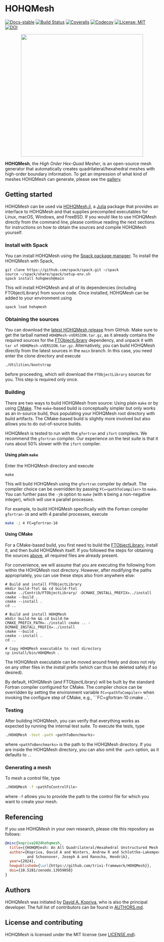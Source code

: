 # HOHQMesh

[![Docs-stable](https://img.shields.io/badge/docs-stable-blue.svg)](https://trixi-framework.github.io/HOHQMesh)
[![Build Status](https://github.com/trixi-framework/HOHQMesh/workflows/CI/badge.svg)](https://github.com/trixi-framework/HOHQMesh/actions?query=workflow%3ACI)
[![Coveralls](https://coveralls.io/repos/github/trixi-framework/HOHQMesh/badge.svg?branch=main)](https://coveralls.io/github/trixi-framework/HOHQMesh?branch=main)
[![Codecov](https://codecov.io/gh/trixi-framework/HOHQMesh/branch/main/graph/badge.svg)](https://codecov.io/gh/trixi-framework/HOHQMesh)
[![License: MIT](https://img.shields.io/badge/License-MIT-success.svg)](https://opensource.org/licenses/MIT)
[![DOI](https://zenodo.org/badge/DOI/10.5281/zenodo.13959058.svg)](https://doi.org/10.5281/zenodo.13959058)

<p align="center">
  <img width="400px" src="https://user-images.githubusercontent.com/3637659/121870408-50418800-cd03-11eb-9187-dcafdf73bab2.png" />
</p>

**HOHQMesh**, the *High Order Hex-Quad Mesher*, is an open-source mesh generator
that automatically creates quadrilateral/hexahedral meshes with high-order boundary
information. To get an impression of what kind of meshes HOHQMesh can generate,
please see the [gallery](https://trixi-framework.github.io/HOHQMesh/Gallery/).

## Getting started

HOHQMesh can be used via
[HOHQMesh.jl](https://github.com/trixi-framework/HOHQMesh.jl), a
[Julia](https://julialang.org) package that provides an interface to HOHQMesh and that
supplies precompiled executables for Linux, macOS, Windows, and
FreeBSD. If you would like to use HOHQMesh directly from the command line,
please continue reading the next sections for instructions on how to obtain
the sources and compile HOHQMesh yourself.


### Install with Spack
You can install HOHQMesh using the [Spack package manager](https://spack.io).
To install the HOHQMesh with Spack,
```
git clone https://github.com/spack/spack.git ~/spack
source ~/spack/share/spack/setup-env.sh
spack install hohqmesh@main
```
This will install HOHQMesh and all of its dependencies (including FTObjectLibrary) from source code.
Once installed, HOHQMesh can be added to your environment using
```
spack load hohqmesh
```


### Obtaining the sources
You can download the
[latest HOHQMesh release](https://github.com/trixi-framework/HOHQMesh/releases/latest)
from GitHub. Make sure to get the tarball named `HOHQMesh-vVERSION.tar.gz`, as
it already contains the required sources for the
[FTObjectLibrary](https://github.com/trixi-framework/FTObjectLibrary)
dependency, and unpack it with `tar xf HOHQMesh-vVERSION.tar.gz`.
Alternatively, you can build HOHQMesh directly from the latest sources in the
`main` branch. In this case, you need enter the clone directory and execute
```bash
./Utilities/bootstrap
```
before proceeding, which will download the `FTObjectLibrary` sources for you.
This step is required only once.

### Building
There are two ways to build HOHQMesh from source: Using plain `make` or by using
[CMake](https://cmake.org/). The `make`-based build is conceptually simpler but only works
as an in-source build, thus populating your HOHQMesh root directory with build artifacts.
The CMake-based build is slightly more involved but also allows you to do out-of-source
builds.

HOHQMesh is tested to run with the `gfortran` and `ifort` compilers. We recommend the `gfortran` compiler. Our experience on the test suite is that it runs about 50% slower with the `ifort` compiler.

#### Using plain `make`
Enter the HOHQMesh directory and execute
```shell
make
```
This will build HOHQMesh using the `gfortran` compiler by default.
The compiler choice can be overridden by passing `FC=<pathToCompiler>` to
`make`.
You can further pass the `-jN` option to `make` (with `N` being a non-negative
integer), which will use `N` parallel processes.

For example, to build HOHQMesh specifically with the Fortran compiler
`gfortran-10` and with 4 parallel processes, execute
```bash
make -j 4 FC=gfortran-10
```

#### Using CMake
For a CMake-based build, you first need to build the 
[FTObjectLibrary](https://github.com/trixi-framework/FTObjectLibrary), install it, and then
build HOHQMesh itself. If you followed the steps for obtaining the sources
[above](#obtaining-the-sources), all required files are already present.

For convenience, we will assume that you are executing the following from within the
HOHQMesh root directory. However, after modifying the paths appropriately, you can use these
steps also from anywhere else:
```shell
# Build and install FTObjectLibrary
mkdir build-ftol && cd build-ftol
cmake ../Contrib/FTObjectLibrary/ -DCMAKE_INSTALL_PREFIX=../install
cmake --build .
cmake --install .
cd ..

# Build and install HOHQMesh
mkdir build-hm && cd build-hm
CMAKE_PREFIX_PATH=../install cmake .. -DCMAKE_INSTALL_PREFIX=../install
cmake --build .
cmake --install .
cd ..

# Copy HOHQMesh executable to root directory
cp install/bin/HOHQMesh .
```
The HOHQMesh executable can be moved around freely and does not rely on any other files in
the install prefix (which can thus be deleted safely if so desired).

By default, HOHQMesh (and FTObjectLibrary) will be built by the standard Fortran compiler
configured for CMake.  The compiler choice can be overridden by setting the environment
variable `FC=<pathToCompiler>` when invoking the configure step of CMake, e.g.,
```FC=gfortran-10 cmake ..`.


### Testing
After building HOHQMesh, you can verify that everything works as expected by
running the internal test suite. To execute the tests, type
```bash
./HOHQMesh -test -path <pathToBenchmarks>
```
where `<pathToBenchmarks>` is the path to the HOHQMesh directory. If you are
inside the HOHQMesh directory, you can also omit the `-path` option, as it
defaults to `.`.

### Generating a mesh
To mesh a control file, type
```bash
./HOHQMesh -f <pathToControlFile>
```
where `-f` allows you to provide the path to the control file for which you want
to create your mesh.


## Referencing
If you use HOHQMesh in your own research, please cite this repository as follows:
```bibtex
@misc{kopriva2024hohqmesh,
  title={{HOHQM}esh: An All Quadrilateral/Hexahedral Unstructured Mesh Generator for High Order Elements},
  author={Kopriva, David A and Winters, Andrew R and Schlottke-Lakemper, Michael
          and Schoonover, Joseph A and Ranocha, Hendrik},
  year={2024},
  howpublished={\url{https://github.com/trixi-framework/HOHQMesh}},
  doi={10.5281/zenodo.13959058}
}
```


## Authors
HOHQMesh was initiated by
[David A. Kopriva](https://www.math.fsu.edu/~kopriva/), who is also the principal developer.
The full list of contributors can be found in [AUTHORS.md](AUTHORS.md).


## License and contributing
HOHQMesh is licensed under the MIT license (see [LICENSE.md](LICENSE.md)).
